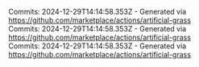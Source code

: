 Commits: 2024-12-29T14:14:58.353Z - Generated via https://github.com/marketplace/actions/artificial-grass
<br>
Commits: 2024-12-29T14:14:58.353Z - Generated via https://github.com/marketplace/actions/artificial-grass
<br>
Commits: 2024-12-29T14:14:58.353Z - Generated via https://github.com/marketplace/actions/artificial-grass
<br>
